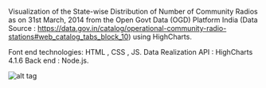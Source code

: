 Visualization of the State-wise Distribution of Number of Community Radios as on 31st March, 2014 from the Open Govt Data (OGD) Platform India (Data Source : https://data.gov.in/catalog/operational-community-radio-stations#web_catalog_tabs_block_10) using HighCharts. 

Font end technologies: HTML , CSS , JS. 
Data Realization API : HighCharts 4.1.6
Back end : Node.js.




![alt tag](http://s23.postimg.org/u76h9cp1n/Screenshot_2015_06_14_19_38_02.png)

